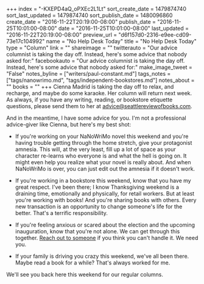 +++
index = "-KXEPD4aQ_oPXEc2L1Lt"
sort_create_date = 1479874740
sort_last_updated = 1479874740
sort_publish_date = 1480096860
create_date = "2016-11-22T20:19:00-08:00"
publish_date = "2016-11-25T10:01:00-08:00"
date = "2016-11-25T10:01:00-08:00"
last_updated = "2016-11-22T20:19:00-08:00"
preview_url = "d6f157d0-2316-e9ee-cd09-73e17c104992"
name = "No Help Desk Today"
title = "No Help Desk Today"
type = "Column"
link = ""
shareimage = ""
twitterauto = "Our advice columnist is taking the day off. Instead, here's some advice that nobody asked for:"
facebookauto = "Our advice columnist is taking the day off. Instead, here's some advice that nobody asked for:"
make_image_tweet = "False"
notes_byline = ["writers/paul-constant.md"]
tags_notes = ["tags/nanowrimo.md", "tags/independent-bookstores.md"]
notes_about = ""
books = ""
+++
Cienna Madrid is taking the day off to relax, and recharge, and maybe do some karaoke. Her column will return next week. As always, if you have any writing, reading, or bookstore etiquette questions, please send them to her at advice@seattlereviewofbooks.com.

And in the meantime, I have some advice for you. I'm not a professional advice-giver like Cienna, but here's my best shot:

* If you're working on your NaNoWriMo novel this weekend and you're having trouble getting through the home stretch, give your protagonist amnesia. This will, at the very least, fill up a lot of space as your character re-learns who everyone is and what the hell is going on. It might even help you realize what your novel is really about. And when NaNoWriMo is over, you can just edit out the amnesia if it doesn't work.

* If you're working in a bookstore this weekend, know that you have my great respect. I've been there; I know Thanksgiving weekend is a draining time, emotionally and physically, for retail workers. But at least you're working with books! And you're sharing books with others. Every new transaction is an opportunity to change someone's life for the better. That's a terrific responsibility.

* If you're feeling anxious or scared about the election and the upcoming inauguration, know that you're not alone. We can get through this together. [Reach out to someone](http://suicidepreventionlifeline.org/) if you think you can't handle it. We need you.

* If your family is driving you crazy this weekend, we've all been there. Maybe read a book for a while? That's always worked for me.

We'll see you back here this weekend for our regular columns.

